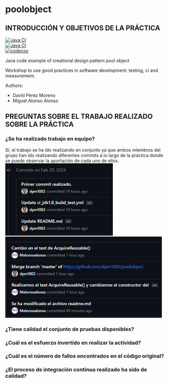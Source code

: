 poolobject
==========

## INTRODUCCIÓN Y OBJETIVOS DE LA PRÁCTICA


[![Java CI](https://github.com/dpm1002/poolobject/actions/workflows/ci_jdk11_build.yml/badge.svg)](https://github.com/dpm1002/poolobject/actions/workflows/ci_jdk11_build.yml) 	
[![Java CI](https://github.com/dpm1002/poolobject/actions/workflows/ci_jdk1.8_build_test.yml/badge.svg)](https://github.com/dpm1002/poolobject/actions/workflows/ci_jdk1.8_build_test.yml) 	
[![codecov](https://codecov.io/gh/dpm1002/poolobject/graph/badge.svg?token=NvQ17D5kct)](https://codecov.io/gh/dpm1002/poolobject)


Java code example of creational design pattern pool object

Workshop to use good practices in software development: testing, ci and measurement.

Authors:

- David Pérez Moreno
- Miguel Alonso Alonso

## PREGUNTAS SOBRE EL TRABAJO REALIZADO SOBRE LA PRÁCTICA

### ¿Se ha realizado trabajo en equipo?
Sí, el trabajo se ha ido realizando en conjunto ya que ambos miembros del grupo han ido realizando diferentes commits a lo largo de la práctica donde se puede observar la aportación de cada uno de ellos.
![Imágen 1 con los commits](image1.jpg)
![Imágen 2 con los commits](image2.jpg)

### ¿Tiene calidad el conjunto de pruebas disponibles?


### ¿Cuál es el esfuerzo invertido en realizar la actividad?


### ¿Cuál es el número de fallos encontrados en el código original?


### ¿El proceso de integración continua realizado ha sido de calidad?